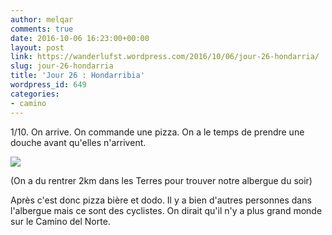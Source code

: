 ```yaml
---
author: melqar
comments: true
date: 2016-10-06 16:23:00+00:00
layout: post
link: https://wanderlufst.wordpress.com/2016/10/06/jour-26-hondarria/
slug: jour-26-hondarria
title: 'Jour 26 : Hondarribia'
wordpress_id: 649
categories:
- camino
---
```


1/10. On arrive. On commande une pizza. On a le temps de prendre une douche avant qu'elles n'arrivent.

[![](http://wanderlufst.files.wordpress.com/2016/10/wp-image-363623103jpg.jpg)](http://wanderlufst.files.wordpress.com/2016/10/wp-image-363623103jpg.jpg)

(On a du rentrer 2km dans les Terres pour trouver notre albergue du soir)

Après c'est donc pizza bière et dodo. Il y a bien d'autres personnes dans l'albergue mais ce sont des cyclistes. On dirait qu'il n'y a plus grand monde sur le Camino del Norte.
